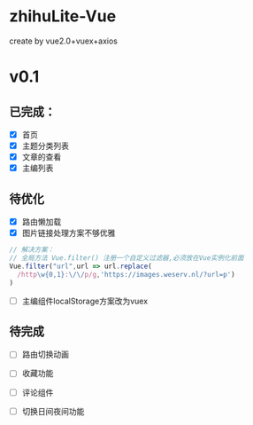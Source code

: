 # zhihuLite-Vue
create by vue2.0+vuex+axios

# v0.1
## 已完成：
- [x] 首页
- [x] 主题分类列表
- [x] 文章的查看
- [x] 主编列表
## 待优化
- [x] 路由懒加载
- [x] 图片链接处理方案不够优雅
```javascript
// 解决方案：
// 全局方法 Vue.filter() 注册一个自定义过滤器,必须放在Vue实例化前面
Vue.filter("url",url => url.replace(
  /http\w{0,1}:\/\/p/g,'https://images.weserv.nl/?url=p')
)
```
- [ ] 主编组件localStorage方案改为vuex
## 待完成
- [ ] 路由切换动画
- [ ] 收藏功能
- [ ] 评论组件
- [ ] 切换日间夜间功能

